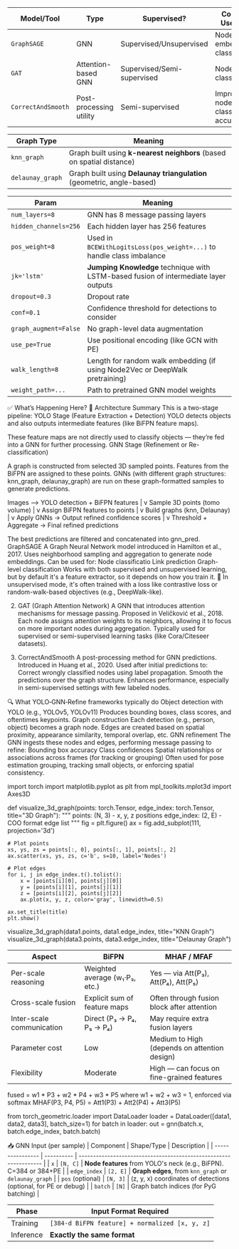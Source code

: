 | Model/Tool         | Type                    | Supervised?                | Common Use Case                       |
| ------------------ | ----------------------- | -------------------------- | ------------------------------------- |
| `GraphSAGE`        | GNN                     | Supervised/Unsupervised    | Node/graph embedding, classification  |
| `GAT`              | Attention-based GNN     | Supervised/Semi-supervised | Node classification                   |
| `CorrectAndSmooth` | Post-processing utility | Semi-supervised            | Improves node classification accuracy |

| Graph Type       | Meaning                                                               |
| ---------------- | --------------------------------------------------------------------- |
| `knn_graph`      | Graph built using **k-nearest neighbors** (based on spatial distance) |
| `delaunay_graph` | Graph built using **Delaunay triangulation** (geometric, angle-based) |

| Param                 | Meaning                                                                              |
| --------------------- | ------------------------------------------------------------------------------------ |
| `num_layers=8`        | GNN has 8 message passing layers                                                     |
| `hidden_channels=256` | Each hidden layer has 256 features                                                   |
| `pos_weight=8`        | Used in `BCEWithLogitsLoss(pos_weight=...)` to handle class imbalance                |
| `jk='lstm'`           | **Jumping Knowledge** technique with LSTM-based fusion of intermediate layer outputs |
| `dropout=0.3`         | Dropout rate                                                                         |
| `conf=0.1`            | Confidence threshold for detections to consider                                      |
| `graph_augment=False` | No graph-level data augmentation                                                     |
| `use_pe=True`         | Use positional encoding (like GCN with PE)                                           |
| `walk_length=8`       | Length for random walk embedding (if using Node2Vec or DeepWalk pretraining)         |
| `weight_path=...`     | Path to pretrained GNN model weights                                                 |

✅ What’s Happening Here?
🔧 Architecture Summary
This is a two-stage pipeline:
YOLO Stage (Feature Extraction + Detection)
YOLO detects objects and also outputs intermediate features (like BiFPN feature maps).

These feature maps are not directly used to classify objects — they’re fed into a GNN for further processing.
GNN Stage (Refinement or Re-classification)

A graph is constructed from selected 3D sampled points.
Features from the BiFPN are assigned to these points.
GNNs (with different graph structures: knn_graph, delaunay_graph) are run on these graph-formatted samples to generate predictions.

Images --> YOLO detection + BiFPN features
             |
             v
    Sample 3D points (tomo volume)
             |
             v
    Assign BiFPN features to points
             |
             v
    Build graphs (knn, Delaunay)
             |
             v
    Apply GNNs → Output refined confidence scores
             |
             v
    Threshold + Aggregate → Final refined predictions

The best predictions are filtered and concatenated into gnn_pred.
 GraphSAGE
A Graph Neural Network model introduced in Hamilton et al., 2017.
Uses neighborhood sampling and aggregation to generate node embeddings.
Can be used for:
    Node classificatio
    Link prediction
    Graph-level classification
Works with both supervised and unsupervised learning, but by default it's a feature extractor, so it depends on how you train it.
🧠 In unsupervised mode, it's often trained with a loss like contrastive loss or random-walk-based objectives (e.g., DeepWalk-like).


2. GAT (Graph Attention Network)
A GNN that introduces attention mechanisms for message passing.
Proposed in Veličković et al., 2018.
Each node assigns attention weights to its neighbors, allowing it to focus on more important nodes during aggregation.
Typically used for supervised or semi-supervised learning tasks (like Cora/Citeseer datasets).

3. CorrectAndSmooth
A post-processing method for GNN predictions.
Introduced in Huang et al., 2020.
Used after initial predictions to:
    Correct wrongly classified nodes using label propagation.
    Smooth the predictions over the graph structure.
    Enhances performance, especially in semi-supervised settings with few labeled nodes.

🔍 What YOLO‑GNN‑Refine frameworks typically do
Object detection with YOLO (e.g., YOLOv5, YOLOv11)
Produces bounding boxes, class scores, and oftentimes keypoints.
Graph construction
    Each detection (e.g., person, object) becomes a graph node.
    Edges are created based on spatial proximity, appearance similarity, temporal overlap, etc.
    GNN refinement
The GNN ingests these nodes and edges, performing message passing to refine:
    Bounding box accuracy
    Class confidences
    Spatial relationships or associations across frames (for tracking or grouping)
Often used for pose estimation grouping, tracking small objects, or enforcing spatial consistency.


import torch
import matplotlib.pyplot as plt
from mpl_toolkits.mplot3d import Axes3D

def visualize_3d_graph(points: torch.Tensor, edge_index: torch.Tensor, title="3D Graph"):
    """
    points: (N, 3) - x, y, z positions
    edge_index: (2, E) - COO format edge list
    """
    fig = plt.figure()
    ax = fig.add_subplot(111, projection='3d')
    
    # Plot points
    xs, ys, zs = points[:, 0], points[:, 1], points[:, 2]
    ax.scatter(xs, ys, zs, c='b', s=10, label='Nodes')
    
    # Plot edges
    for i, j in edge_index.t().tolist():
        x = [points[i][0], points[j][0]]
        y = [points[i][1], points[j][1]]
        z = [points[i][2], points[j][2]]
        ax.plot(x, y, z, color='gray', linewidth=0.5)

    ax.set_title(title)
    plt.show()

visualize_3d_graph(data1.points, data1.edge_index, title="KNN Graph")
visualize_3d_graph(data3.points, data3.edge_index, title="Delaunay Graph")


| Aspect                    | **BiFPN**                      | **MHAF / MFAF**                              |
| ------------------------- | ------------------------------ | -------------------------------------------- |
| Per-scale reasoning       | Weighted average (w₁·P₃, etc.) | Yes — via Att(P₃), Att(P₄), Att(P₅)          |
| Cross-scale fusion        | Explicit sum of feature maps   | Often through fusion block after attention   |
| Inter-scale communication | Direct (P₃ → P₄, P₅ → P₄)      | May require extra fusion layers              |
| Parameter cost            | Low                            | Medium to High (depends on attention design) |
| Flexibility               | Moderate                       | High — can focus on fine-grained features    |

fused = w1 * P3 + w2 * P4 + w3 * P5
    where w1 + w2 + w3 = 1, enforced via softmax
MHAF(P3, P4, P5) = Att1(P3) + Att2(P4) + Att3(P5)


from torch_geometric.loader import DataLoader
loader = DataLoader([data1, data2, data3], batch_size=1)
for batch in loader:
    out = gnn(batch.x, batch.edge_index, batch.batch)


📥 GNN Input (per sample)
| Component        | Shape/Type | Description                                                       |
| ---------------- | ---------- | ----------------------------------------------------------------- |
| `x`              | `[N, C]`   | **Node features** from YOLO's neck (e.g., BiFPN). C=384 or 384+PE |
| `edge_index`     | `[2, E]`   | **Graph edges**, from `knn_graph` or `delaunay_graph`             |
| `pos` (optional) | `[N, 3]`   | (z, y, x) coordinates of detections (optional, for PE or debug)   |
| `batch`          | `[N]`      | Graph batch indices (for PyG batching)                            |


| Phase     | Input Format Required                          |
| --------- | ---------------------------------------------- |
| Training  | `[384-d BiFPN feature] + normalized [x, y, z]` |
| Inference | **Exactly the same format**                    |
